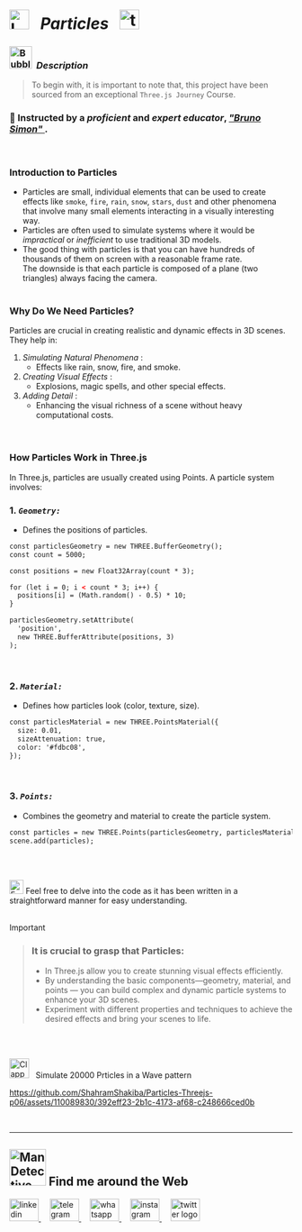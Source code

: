# <img src="https://raw.githubusercontent.com/Tarikul-Islam-Anik/Telegram-Animated-Emojis/main/Objects/Laptop.webp" alt="Laptop" width="35" /> &nbsp; _Particles_ &nbsp; <img src="https://skillicons.dev/icons?i=threejs" height="35" alt="threejs logo"  />

<!----------------------------------------- Description ---------------------------------------->
### <img src="https://raw.githubusercontent.com/Tarikul-Islam-Anik/Animated-Fluent-Emojis/master/Emojis/Symbols/Bubbles.png" alt="Bubbles" width="40" height="40" />&nbsp; _Description_

> To begin with, it is important to note that, this project have been sourced from an exceptional `Three.js Journey` Course. <br/>
 
### 👤 Instructed by a _proficient_ and _expert educator_, <a href="https://threejs-journey.com/" target="_blank"> _"Bruno Simon"_ </a>. 

 <br/>

### Introduction to Particles
- Particles are small, individual elements that can be used to create effects like ` smoke `, ` fire `, ` rain `, ` snow `, ` stars `, ` dust ` and other phenomena that involve many small elements interacting in a visually interesting way. <br/> 
- Particles are often used to simulate systems where it would be _impractical_ or _inefficient_ to use traditional 3D models.
- The good thing with particles is that you can have hundreds of thousands of them on screen with a reasonable frame rate. <br/> The downside is that each particle is composed of a plane (two triangles) always facing the camera. <br/><br/>

### Why Do We Need Particles?
Particles are crucial in creating realistic and dynamic effects in 3D scenes. They help in:

1. _Simulating Natural Phenomena_ :
   - Effects like rain, snow, fire, and smoke.
2. _Creating Visual Effects_ :
   - Explosions, magic spells, and other special effects.
3. _Adding Detail_ :
   - Enhancing the visual richness of a scene without heavy computational costs. <br/><br/><br/>
  
### How Particles Work in Three.js
In Three.js, particles are usually created using Points. A particle system involves:

### 1. _`Geometry:`_ 
   - Defines the positions of particles.
~~~~ html
const particlesGeometry = new THREE.BufferGeometry();
const count = 5000;

const positions = new Float32Array(count * 3);

for (let i = 0; i < count * 3; i++) {
  positions[i] = (Math.random() - 0.5) * 10;
}

particlesGeometry.setAttribute(
  'position',
  new THREE.BufferAttribute(positions, 3)
);
~~~~
<br/>

### 2. _`Material:`_
   - Defines how particles look (color, texture, size).
~~~~ html
const particlesMaterial = new THREE.PointsMaterial({
  size: 0.01,
  sizeAttenuation: true,
  color: '#fdbc08',
});
~~~~
<br/>

### 3. _`Points:`_
   - Combines the geometry and material to create the particle system.
~~~~ html
const particles = new THREE.Points(particlesGeometry, particlesMaterial);
scene.add(particles);
~~~~
<br/><br/>

<img src="https://raw.githubusercontent.com/Tarikul-Islam-Anik/Animated-Fluent-Emojis/master/Emojis/Hand%20gestures/Eyes.png" alt="Eyes" width="25" height="25" /> Feel free to delve into the code as it has been written in a straightforward manner for easy understanding.
<br/> <br/> 

> [!IMPORTANT]
>> ### It is crucial to grasp that Particles:
>> - In Three.js allow you to create stunning visual effects efficiently.
>> - By understanding the basic components—geometry, material, and points — you can build complex and dynamic particle systems to enhance your 3D scenes.
>> - Experiment with different properties and techniques to achieve the desired effects and bring your scenes to life.

 
<br/><br/> 

<!--------- Video --------->
<img src="https://raw.githubusercontent.com/Tarikul-Islam-Anik/Telegram-Animated-Emojis/main/Objects/Clapper%20Board.webp" alt="Clapper Board" width="35" /> &nbsp; Simulate 20000 Prticles in a Wave pattern

https://github.com/ShahramShakiba/Particles-Threejs-p06/assets/110089830/392eff23-2b1c-4173-af68-c248666ced0b

  <br/> 

***

<!--======================= Social Media ===========================-->
 ## <img src="https://raw.githubusercontent.com/Tarikul-Islam-Anik/Animated-Fluent-Emojis/master/Emojis/People%20with%20professions/Man%20Detective%20Light%20Skin%20Tone.png" alt="Man Detective Light Skin Tone" width="65" /> Find me around the Web  
<a href="https://www.linkedin.com/in/shahramshakiba/" target="_blank">
    <img src="https://raw.githubusercontent.com/maurodesouza/profile-readme-generator/master/src/assets/icons/social/linkedin/default.svg" width="52" height="40" alt="linkedin logo"  />
  </a> &nbsp;&nbsp;&nbsp;
  <a href="https://t.me/ShahramShakibaa" target="_blank">
    <img src="https://raw.githubusercontent.com/maurodesouza/profile-readme-generator/master/src/assets/icons/social/telegram/default.svg" width="52" height="40" alt="telegram logo"  />
  </a> &nbsp;&nbsp;&nbsp;
  <a href="https://wa.me/message/LM2IMM3ABZ7ZM1" target="_blank">
    <img src="https://raw.githubusercontent.com/maurodesouza/profile-readme-generator/master/src/assets/icons/social/whatsapp/default.svg" width="52" height="40" alt="whatsapp logo"  />
  </a> &nbsp;&nbsp;&nbsp;
  <a href="https://instagram.com/shahram.shakibaa?igshid=MzNlNGNkZWQ4Mg==" target="_blank">
    <img src="https://raw.githubusercontent.com/maurodesouza/profile-readme-generator/master/src/assets/icons/social/instagram/default.svg" width="52" height="40" alt="instagram logo"  />
  </a> &nbsp;&nbsp;&nbsp;
  <a href="https://twitter.com/ShahramShakibaa" target="_blank">
    <img src="https://raw.githubusercontent.com/maurodesouza/profile-readme-generator/master/src/assets/icons/social/twitter/default.svg" width="52" height="40" alt="twitter logo"  />
  </a>
